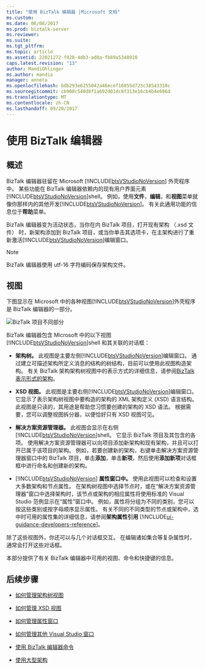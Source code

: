 ```yaml
---
title: "使用 BizTalk 编辑器 |Microsoft 文档"
ms.custom: 
ms.date: 06/08/2017
ms.prod: biztalk-server
ms.reviewer: 
ms.suite: 
ms.tgt_pltfrm: 
ms.topic: article
ms.assetid: 22021272-f028-4db3-ad8a-fb89a5340910
caps.latest.revision: "13"
author: MandiOhlinger
ms.author: mandia
manager: anneta
ms.openlocfilehash: bdb293e6255042a46ecef16855d723c38543310c
ms.sourcegitcommit: cb908c540d8f1a692d01dc8f313e16cb4b4e696d
ms.translationtype: MT
ms.contentlocale: zh-CN
ms.lasthandoff: 09/20/2017
---
```

# <a name="using-biztalk-editor"></a>使用 BizTalk 编辑器

## <a name="overview"></a>概述
BizTalk 编辑器驻留在 Microsoft [!INCLUDE[btsVStudioNoVersion](../includes/btsvstudionoversion-md.md)] 外壳程序中。 某些功能在 BizTalk 编辑器依赖内的现有用户界面元素[!INCLUDE[btsVStudioNoVersion](../includes/btsvstudionoversion-md.md)]shell。 例如，使用**文件**，**编辑**，和**视图**菜单就像你那样内的其他开发[!INCLUDE[btsVStudioNoVersion](../includes/btsvstudionoversion-md.md)]。 有关此通用功能的信息位于**帮助**菜单。  
  
 BizTalk 编辑器变为活动状态，当你在内 BizTalk 项目，打开现有架构 （.xsd 文件） 时，新架构添加到 BizTalk 项目，或当你单击其选项卡，在主架构进行了重新激活[!INCLUDE[btsVStudioNoVersion](../includes/btsvstudionoversion-md.md)]编辑窗口。  
  
> [!NOTE]
>  BizTalk 编辑器使用 utf-16 字符编码保存架构文件。  

## <a name="views"></a>视图  
 下图显示在 Microsoft 中的各种视图[!INCLUDE[btsVStudioNoVersion](../includes/btsvstudionoversion-md.md)]外壳程序是 BizTalk 编辑器的一部分。  
  
 ![BizTalk 项目不同部分](../core/media/differentpartsofbiztalkserver.gif "DifferentpartsofBizTalkServer")  
  
 BizTalk 编辑器包含 Microsoft 中的以下视图[!INCLUDE[btsVStudioNoVersion](../includes/btsvstudionoversion-md.md)]shell 和其关联的对话框：  
  
-   **架构树。** 此视图是主要左侧[!INCLUDE[btsVStudioNoVersion](../includes/btsvstudionoversion-md.md)]编辑窗口。 通过建立可描述架构所定义消息的结构的树结构，目前可以使用此视图构造架构。 有关 BizTalk 架构架构树视图中的表示方式的详细信息，请参阅[BizTalk 表示形式的架构](../core/biztalk-representation-of-schemas.md)。  
  
-   **XSD 视图。** 此视图是主要右侧[!INCLUDE[btsVStudioNoVersion](../includes/btsvstudionoversion-md.md)]编辑窗口。 它显示了表示架构树视图中要构造的架构的 XML 架构定义 (XSD) 语言结构。 此视图是只读的，其用途是帮助您习惯要创建的架构的 XSD 语法。 根据需要，您可以调整视图拆分器，以便恰好只有 XSD 视图可见。  
  
-   **解决方案资源管理器。** 此视图会显示在右侧[!INCLUDE[btsVStudioNoVersion](../includes/btsvstudionoversion-md.md)]shell。 它显示 BizTalk 项目及其包含的各项。 使用解决方案资源管理器可以向项目添加新架构和现有架构，并且可以打开已属于该项目的架构。 例如，若要创建新的架构，右键单击解决方案资源管理器窗口中的 BizTalk 项目，单击**添加**，单击**新项**，然后使用**添加新项**对话框框中进行命名和创建新的架构。  
  
-   [!INCLUDE[btsVStudioNoVersion](../includes/btsvstudionoversion-md.md)]  **属性窗口中。** 使用此视图可以检查和设置大多数架构和节点属性。 在架构树视图中选择节点时，或在“解决方案资源管理器”窗口中选择架构时，该节点或架构的相应属性将使用标准的 Visual Studio 范例显示在“属性”窗口中。 例如，属性将分组为不同的类别，您可以按这些类别或按字母顺序显示属性。 有关不同的不同类型的节点或架构中，选中时可用的属性集的详细信息，请参阅**架构属性引用** [!INCLUDE[ui-guidance-developers-reference](../includes/ui-guidance-developers-reference.md)]。
  
 除了这些视图外，你还可以与几个对话框交互。 在编辑诸如集合等复杂属性时，通常会打开这些对话框。  
  
 本部分提供了有关 BizTalk 编辑器中可用的视图、命令和快捷键的信息。  
  
## <a name="next-steps"></a>后续步骤 
  
-   [如何管理架构树视图](../core/how-to-manage-the-schema-tree-view.md)  
  
-   [如何管理 XSD 视图](../core/how-to-manage-the-xsd-view.md)  
  
-   [如何管理属性窗口](../core/how-to-manage-the-properties-window.md)  
  
-   [如何管理其他 Visual Studio 窗口](../core/how-to-manage-other-visual-studio-windows.md)  
  
-   [使用 BizTalk 编辑器命令](../core/using-biztalk-editor-commands.md)  
  
-   [使用大型架构](../core/working-with-large-schemas.md)